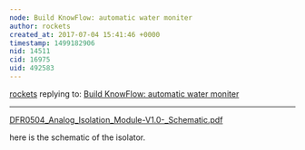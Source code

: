 ```yaml
---
node: Build KnowFlow: automatic water moniter
author: rockets
created_at: 2017-07-04 15:41:46 +0000
timestamp: 1499182906
nid: 14511
cid: 16975
uid: 492583
---
```




[rockets](../profile/rockets) replying to: [Build KnowFlow: automatic water moniter](../notes/shanlter/06-08-2017/knowflow-automatic-water-meter)

----
<a href="https://publiclab.org/system/images/photos/000/021/014/original/DFR0504_Analog_Isolation_Module%28V1.0%29_Schematic.pdf"><i class="fa fa-file"></i> DFR0504_Analog_Isolation_Module-V1.0-_Schematic.pdf</a>

here is the schematic of the isolator.
